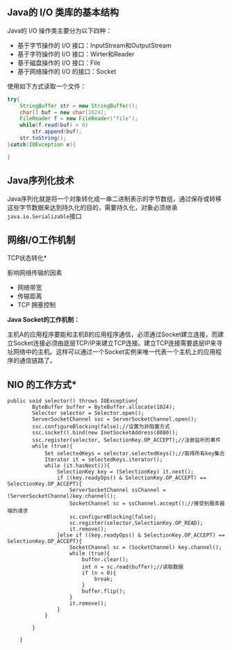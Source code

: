 Java的 I/O 类库的基本结构
--------------
Java的 I/O 操作类主要分为以下四种：

* 基于字节操作的 I/O 接口：InputStream和OutputStream
* 基于字符操作的 I/O 接口：Wirter和Reader
* 基于磁盘操作的 I/O 接口：File
* 基于网络操作的 I/O 的接口：Socket

使用如下方式读取一个文件：  
```java
try{
	StringBuffer str = new StringBuffer();
	char[] buf = new char[1024];
	FileReader f = new FileReader("file");
	while(f.read(buf) > 0)
		str.append(buf);
	str.toString();
}catch(IOException e){

}
```

Java序列化技术
-----
Java序列化就是将一个对象转化成一串二进制表示的字节数组，通过保存或转移这些字节数据来达到持久化的目的，需要持久化，对象必须继承`java.io.Serializable`接口

网络I/O工作机制
--------------
TCP状态转化*  
 
影响网络传输的因素  

* 网络带宽
* 传输距离
* TCP 拥塞控制

**Java Socket的工作机制：**

主机A的应用程序要能和主机B的应用程序通信，必须通过Socket建立连接，而建立Socket连接必须由底层TCP/IP来建立TCP连接。建立TCP连接需要底层IP来寻址网络中的主机。这样可以通过一个Socket实例来唯一代表一个主机上的应用程序的通信链路了。

NIO 的工作方式*
----------------

```
public void selector() throws IOException{
        ByteBuffer buffer = ByteBuffer.allocate(1024);
        Selector selector = Selector.open();
        ServerSocketChannel ssc = ServerSocketChannel.open();
        ssc.configureBlocking(false);//设置为非阻塞方式
        ssc.socket().bind(new InetSocketAddress(8080));
        ssc.register(selector, SelectionKey.OP_ACCEPT);//注册监听的事件
        while (true){
            Set selectedKeys = selector.selectedKeys();//取得所有key集合
            Iterator it = selectedKeys.iterator();
            while (it.hasNext()){
                SelectionKey key = (SelectionKey) it.next();
                if ((key.readyOps() & SelectionKey.OP_ACCEPT) == SelectionKey.OP_ACCEPT){
                    ServerSocketChannel ssChannel = (ServerSocketChannel)key.channel();
                    SocketChannel sc = ssChannel.accept();//接受到服务器端的请求
                    sc.configureBlocking(false);
                    sc.register(selector,SelectionKey.OP_READ);
                    it.remove();
                }else if ((key.readyOps() & SelectionKey.OP_ACCEPT) == SelectionKey.OP_ACCEPT){
                    SocketChannel sc = (SocketChannel) key.channel();
                    while (true){
                        buffer.clear();
                        int n = sc.read(buffer);//读取数据
                        if (n < 0){
                            break;
                        }
                        buffer.flip();
                    }
                    it.remove();
                }
            }
            
        }
        
    }
```
